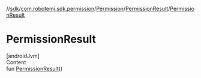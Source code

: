//[sdk](../../../../index.md)/[com.robotemi.sdk.permission](../../index.md)/[Permission](../index.md)/[PermissionResult](index.md)/[PermissionResult](-permission-result.md)



# PermissionResult  
[androidJvm]  
Content  
fun [PermissionResult](-permission-result.md)()  



